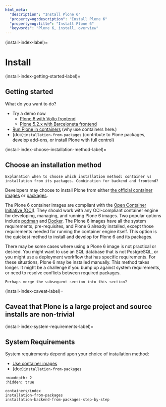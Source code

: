 ```yaml
---
html_meta:
  "description": "Install Plone 6"
  "property=og:description": "Install Plone 6"
  "property=og:title": "Install Plone 6"
  "keywords": "Plone 6, install, overview"
---
```


(install-index-label)=

# Install


(install-index-getting-started-label)=

## Getting started

What do you want to do?

-   Try a demo now.
    -   [Plone 6 with Volto frontend](https://6.demo.plone.org/)
    -   [Plone 5.2.x with Barceloneta frontend](https://demo.plone.org/)
-   [Run Plone in containers](containers/index) (why use containers here.)
-   {doc}`installation-from-packages` (contribute to Plone packages, develop add-ons, or install Plone with full control)


(install-index-choose-installation-method-label)=

## Choose an installation method

```{todo}
Explanation when to choose which installation method: container vs installation from its packages. Combination for backend and frontend?
```

Developers may choose to install Plone from either [the official container images](containers/index) or [packages](installation-from-packages).

The Plone 6 container images are compliant with the [Open Container Initiative (OCI)](https://opencontainers.org/).
They should work with any OCI-compliant container engine for developing, managing, and running Plone 6 images.
Two popular options include [podman](https://podman.io/) and [Docker](https://www.docker.com/products/docker-desktop/).
The Plone 6 images have all the system requirements, pre-requisites, and Plone 6 already installed, except those requirements needed for running the container engine itself.
This option is the quickest method to install and develop for Plone 6 and its packages.

There may be some cases where using a Plone 6 image is not practical or desired.
You might want to use an SQL database that is not PostgreSQL, or you might use a deployment workflow that has specific requirements.
For these situations, Plone 6 may be installed manually.
This method takes longer.
It might be a challenge if you bump up against system requirements, or need to resolve conflicts between required packages.

```{todo}
Perhaps merge the subsequent section into this section?
```


(install-index-caveat-label)=

## Caveat that Plone is a large project and source installs are non-trivial


(install-index-system-requirements-label)=

## System Requirements

System requirements depend upon your choice of installation method:

-   [Use container images](containers/index)
-   {doc}`installation-from-packages`


```{toctree}
:maxdepth: 2
:hidden: true

containers/index
installation-from-packages
installation-backend-from-packages-step-by-step
```
